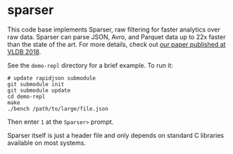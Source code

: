 # sparser

This code base implements Sparser, raw filtering for faster analytics over raw data. Sparser can parse JSON, Avro, and Parquet data up to 22x faster than the state of the art. For more details, check out [our paper published at VLDB 2018](http://www.vldb.org/pvldb/vol11/p1576-palkar.pdf).

See the `demo-repl` directory for a brief example. To run it:

    # update rapidjson submodule
    git submodule init
    git submodule update
    cd demo-repl
    make
    ./bench /path/to/large/file.json

Then enter `1` at the `Sparser>` prompt.

Sparser itself is just a header file and only depends on standard C libraries available
on most systems.

